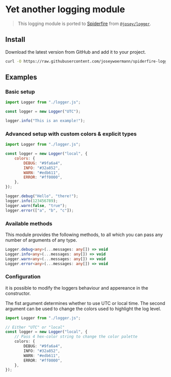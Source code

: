 # Yet another logging module

> This logging module is ported to [Spiderfire](https://github.com/Redfire75369/spiderfire/) from [`@josey/logger`](https://github.com/joseywoermann/logger).

## Install

Download the latest version from GitHub and add it to your project.

```sh
curl -O https://raw.githubusercontent.com/joseywoermann/spiderfire-logger/master/logger.js
```

## Examples

### Basic setup

```js
import Logger from "./logger.js";

const logger = new Logger("UTC");

logger.info("This is an example!");
```

### Advanced setup with custom colors & explicit types

```js
import Logger from "./logger.js";

const logger = new Logger("local", {
    colors: {
        DEBUG: "#9fa6a4",
        INFO: "#32a852",
        WARN: "#edb611",
        ERROR: "#ff0000",
    },
});

logger.debug("Hello", "there!");
logger.info(123456789);
logger.warn(false, "true");
logger.error(["a", "b", "c"]);
```

### Available methods

This module provides the following methods, to all which you can pass any number of arguments of any type.

```ts
Logger.debug<any>(...messages: any[]) => void
Logger.info<any>(...messages: any[]) => void
Logger.warn<any>(...messages: any[]) => void
Logger.error<any>(...messages: any[]) => void
```

### Configuration

it is possible to modify the loggers behaviour and appereance in the constructor.

The fist argument determines whether to use UTC or local time.
The second argument can be used to change the colors used to highlight the log level.

```ts
import Logger from "./logger.js";

// Either "UTC" or "local"
const logger = new Logger("local", {
    // Pass 4 hex-color string to change the color palette
    colors: {
        DEBUG: "#9fa6a4",
        INFO: "#32a852",
        WARN: "#edb611",
        ERROR: "#ff0000",
    },
});
```
